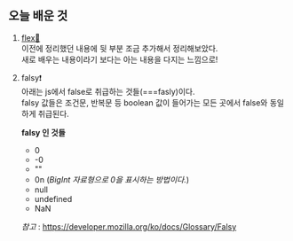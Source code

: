 ## 오늘 배운 것 
1. [flex🐍](https://www.notion.so/cnri/CSS-0bc1658e2796452cb0a630f6c8516793#398c8d07ce774990a4ae13b72c543a13)   
  이전에 정리했던 내용에 뒷 부분 조금 추가해서 정리해보았다.   
  새로 배우는 내용이라기 보다는 아는 내용을 다지는 느낌으로! 

2. falsy❗   
  아래는 js에서 false로 취급하는 것들(===fasly)이다.  
  falsy 값들은 조건문, 반복문 등 boolean 값이 들어가는 모든 곳에서 false와 동일하게 취급된다.  
    
    **falsy 인 것들**
    - 0
    - -0
    - ""
    - 0n (*BigInt 자료형으로 0을 표시하는 방법이다.*)
    - null
    - undefined
    - NaN
 
    *참고* : 
    https://developer.mozilla.org/ko/docs/Glossary/Falsy
